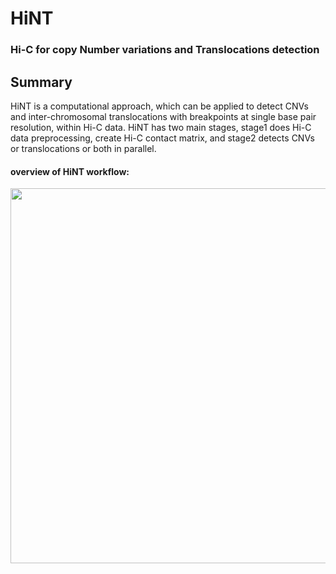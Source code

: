 # HiNT
### Hi-C for copy Number variations and Translocations detection

## Summary
HiNT is a computational approach, which can be applied to detect CNVs and inter-chromosomal translocations with breakpoints at single base pair resolution, within Hi-C data. HiNT has two main stages, stage1 does Hi-C data preprocessing, create Hi-C contact matrix, and stage2 detects CNVs or translocations or both in parallel.

#### overview of HiNT workflow: 

<img src="https://github.com/suwangbio/HiNT/blob/master/images/HiNToverview.png" width="600">



